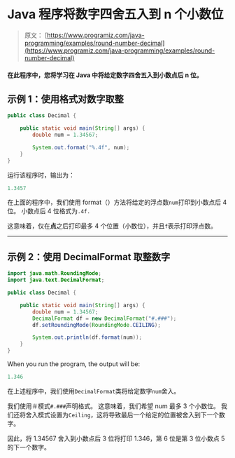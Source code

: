 # Java 程序将数字四舍五入到 n 个小数位

> 原文： [https://www.programiz.com/java-programming/examples/round-number-decimal](https://www.programiz.com/java-programming/examples/round-number-decimal)

#### 在此程序中，您将学习在 Java 中将给定数字四舍五入到小数点后 n 位。

## 示例 1：使用格式对数字取整

```java
public class Decimal {

    public static void main(String[] args) {
        double num = 1.34567;

        System.out.format("%.4f", num);
    }
}
```

运行该程序时，输出为：

```java
1.3457
```

在上面的程序中，我们使用 format（）方法将给定的浮点数`num`打印到小数点后 4 位。 小数点后 4 位格式为`.4f.`

这意味着，仅在**点**之后打印最多 4 个位置（小数位），并且`f`表示打印浮点数。

* * *

## 示例 2：使用 DecimalFormat 取整数字

```java
import java.math.RoundingMode;
import java.text.DecimalFormat;

public class Decimal {

    public static void main(String[] args) {
        double num = 1.34567;
        DecimalFormat df = new DecimalFormat("#.###");
        df.setRoundingMode(RoundingMode.CEILING);

        System.out.println(df.format(num));
    }
}
```

When you run the program, the output will be:

```java
1.346
```

在上述程序中，我们使用`DecimalFormat`类将给定数字`num`舍入。

我们使用＃模式`#.###`声明格式。 这意味着，我们希望 num 最多 3 个小数位。 我们还将舍入模式设置为`Ceiling`，这将导致最后一个给定的位置被舍入到下一个数字。

因此，将 1.34567 舍入到小数点后 3 位将打印 1.346，第 6 位是第 3 位小数点 5 的下一个数字。